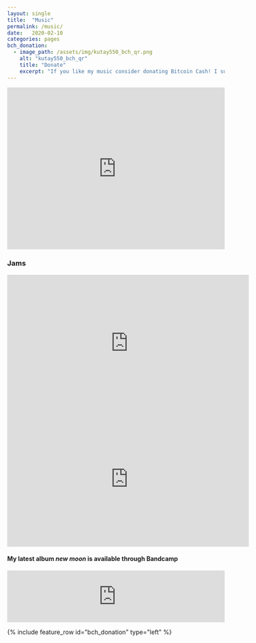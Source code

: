 ```yaml
---
layout: single
title:  "Music"
permalink: /music/
date:   2020-02-10
categories: pages
bch_donation:
  - image_path: /assets/img/kutay550_bch_qr.png
    alt: "kutay550_bch_qr"
    title: "Donate"
    excerpt: "If you like my music consider donating Bitcoin Cash! I suffer from a never-ending list of instruments I would like to buy. If you would like to buy high quality versions of any of the songs/albums with BCH send me an e-mail."
---
```


<iframe width="100%" height="375" scrolling="no" frameborder="no" src="https://w.soundcloud.com/player/?url=https%3A//api.soundcloud.com/users/7604029&amp;color=%23ff5500&amp;auto_play=false&amp;hide_related=false&amp;show_comments=true&amp;show_user=true&amp;show_reposts=false"></iframe>


### Jams

<iframe width="560" height="315" src="https://www.youtube.com/embed/Ykx0thXxklI" frameborder="0" allowfullscreen></iframe>
<br>
<iframe width="560" height="315" src="https://www.youtube.com/embed/JxAf2yGUQTo" frameborder="0" allowfullscreen></iframe>


#### My latest album *new moon* is available through Bandcamp

<iframe style="border: 0; width: 100%; height: 120px;" src="https://bandcamp.com/EmbeddedPlayer/album=4288753017/size=large/bgcol=ffffff/linkcol=0687f5/tracklist=false/artwork=small/transparent=true/" seamless><a href="http://kbs-music.bandcamp.com/album/new-moon">new moon by KBS</a></iframe>

{% include feature_row id="bch_donation" type="left" %}
